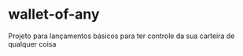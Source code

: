 # wallet-of-any
Projeto para lançamentos básicos para ter controle da sua carteira de qualquer coisa
